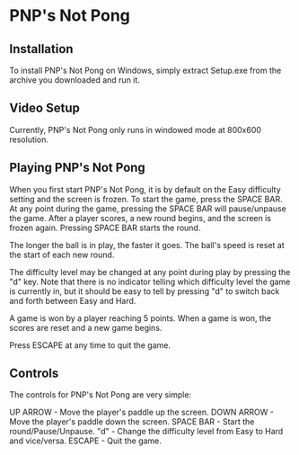 PNP's Not Pong
==============

Installation
------------
To install PNP's Not Pong on Windows, simply extract Setup.exe from
the archive you downloaded and run it.

Video Setup
-----------
Currently, PNP's Not Pong only runs in windowed mode at 800x600 resolution.

Playing PNP's Not Pong
----------------------
When you first start PNP's Not Pong, it is by default on the Easy
difficulty setting and the screen is frozen.  To start the game,
press the SPACE BAR.  At any point during the game, pressing the
SPACE BAR will pause/unpause the game.  After a player scores, a new
round begins, and the screen is frozen again.  Pressing SPACE BAR
starts the round.

The longer the ball is in play, the faster it goes.  The ball's speed
is reset at the start of each new round.

The difficulty level may be changed at any point during play by
pressing the "d" key.  Note that there is no indicator telling which
difficulty level the game is currently in, but it should be easy to
tell by pressing "d" to switch back and forth between Easy and Hard.

A game is won by a player reaching 5 points.  When a game is won, the
scores are reset and a new game begins.

Press ESCAPE at any time to quit the game.

Controls
--------
The controls for PNP's Not Pong are very simple:

UP ARROW   - Move the player's paddle up the screen.
DOWN ARROW - Move the player's paddle down the screen.
SPACE BAR  - Start the round/Pause/Unpause.
"d"        - Change the difficulty level from Easy to Hard and vice/versa.
ESCAPE     - Quit the game.
